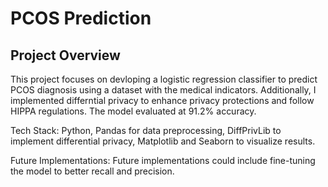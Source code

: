 # PCOS Prediction 

## Project Overview
This project focuses on devloping a logistic regression classifier to predict PCOS diagnosis using a dataset with the medical indicators. Additionally, I implemented differntial privacy to enhance privacy protections and follow HIPPA regulations. 
The model evaluated at 91.2% accuracy. 

Tech Stack: Python, Pandas for data preprocessing, DiffPrivLib to implement differential privacy, Matplotlib and Seaborn to visualize results. 

Future Implementations: Future implementations could include fine-tuning the model to better recall and precision.  

